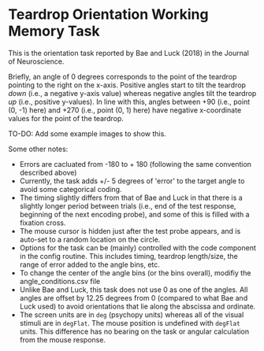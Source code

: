 # Teardrop Orientation Working Memory Task

This is the orientation task reported by Bae and Luck (2018) in the Journal of Neuroscience. 

Briefly, an angle of 0 degrees corresponds to the point of the teardrop pointing to the right on the x-axis. Positive angles start to tilt the teardrop _down_ (i.e., a negative y-axis value) whereas negative angles tilt the teardrop _up_ (i.e., positive y-values). In line with this, angles between +90 (i.e., point (0, -1) here) and +270 (i.e., point (0, 1) here) have negative x-coordinate values for the point of the teardrop. 

TO-DO: Add some example images to show this. 

Some other notes:
- Errors are cacluated from -180 to + 180 (following the same convention described above)
- Currently, the task adds +/- 5 degrees of 'error' to the target angle to avoid some categorical coding. 
- The timing slightly differs from that of Bae and Luck in that there is a slightly longer period between trials (i.e., end of the test response, beginning of the next encoding probe), and some of this is filled with a fixation cross. 
- The mouse cursor is hidden just after the test probe appears, and is auto-set to a random location on the circle. 
- Options for the task can be (mainly) controlled with the code component in the config routine. This includes timing, teardrop length/size, the range of error added to the angle bins, etc. 
- To change the center of the angle bins (or the bins overall), modifiy the angle_conditions.csv file
- Unlike Bae and Luck, this task does not use 0 as one of the angles. All angles are offset by 12.25 degrees from 0 (compared to what Bae and Luck used) to avoid orientations that lie along the abscissa and ordinate. 
- The screen units are in `deg` (psychopy units) whereas all of the visual stimuli are in `degFlat`. The mouse position is undefined with `degFlat` units. This difference has no bearing on the task or angular calculation from the mouse response. 
